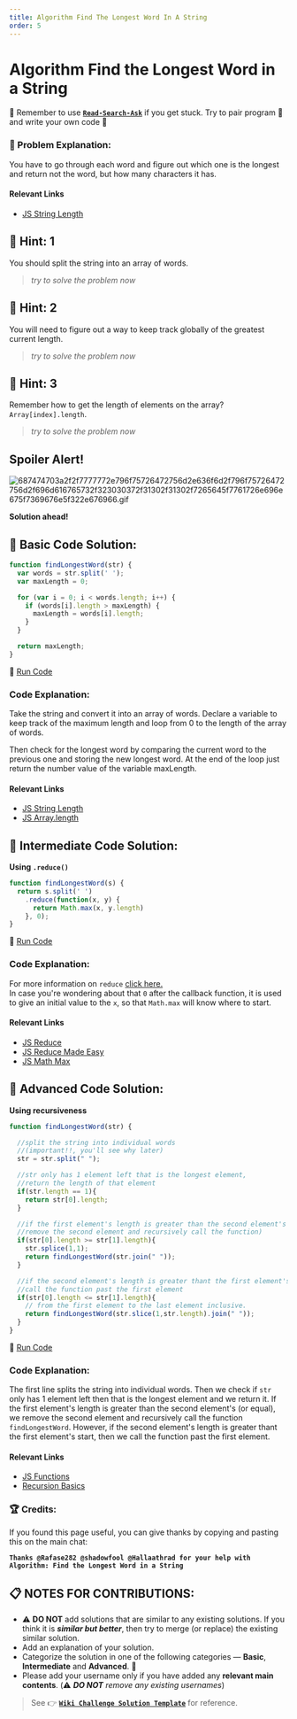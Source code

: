 ```yaml
---
title: Algorithm Find The Longest Word In A String
order: 5
---
```

# Algorithm Find the Longest Word in a String

:triangular_flag_on_post: Remember to use [**`Read-Search-Ask`**](FreeCodeCamp-Get-Help) if you get stuck. Try to pair program :busts_in_silhouette: and write your own code :pencil:

### :checkered_flag: Problem Explanation:

You have to go through each word and figure out which one is the longest and return not the word, but how many characters it has.

#### Relevant Links

- [JS String Length](String.length)

## :speech_balloon: Hint: 1

You should split the string into an array of words.

> _try to solve the problem now_

## :speech_balloon: Hint: 2

You will need to figure out a way to keep track globally of the greatest current length.

> _try to solve the problem now_

## :speech_balloon: Hint: 3

Remember how to get the length of elements on the array? `Array[index].length`.

> _try to solve the problem now_

## Spoiler Alert!

![687474703a2f2f7777772e796f75726472756d2e636f6d2f796f75726472756d2f696d616765732f323030372f31302f31302f7265645f7761726e696e675f7369676e5f322e676966.gif](https://files.gitter.im/FreeCodeCamp/Wiki/nlOm/thumb/687474703a2f2f7777772e796f75726472756d2e636f6d2f796f75726472756d2f696d616765732f323030372f31302f31302f7265645f7761726e696e675f7369676e5f322e676966.gif)

**Solution ahead!**

## :beginner: Basic Code Solution:

```javascript
function findLongestWord(str) {
  var words = str.split(' ');
  var maxLength = 0;

  for (var i = 0; i < words.length; i++) {
    if (words[i].length > maxLength) {
      maxLength = words[i].length;
    }
  }

  return maxLength;
}
```

:rocket: [Run Code](https://repl.it/CLjU/5)

### Code Explanation:

Take the string and convert it into an array of words. Declare a variable to keep track of the maximum length and loop from 0 to the length of the array of words.

Then check for the longest word by comparing the current word to the previous one and storing the new longest word. At the end of the loop just return the number value of the variable maxLength.

#### Relevant Links

- [JS String Length](String.length)
- [JS Array.length](https://developer.mozilla.org/en/docs/Web/JavaScript/Reference/Global_Objects/Array/length)

## :sunflower: Intermediate Code Solution:

**Using `.reduce()`**

```javascript
function findLongestWord(s) {
  return s.split(' ')
    .reduce(function(x, y) {
      return Math.max(x, y.length)
    }, 0);
}
```

:rocket: [Run Code](https://repl.it/CLjU/6)

### Code Explanation:

For more information on `reduce` [click here.](https://developer.mozilla.org/en-US/docs/Web/JavaScript/Reference/Global_Objects/Array/Reduce)<br>
In case you're wondering about that `0` after the callback function, it is used to give an initial value to the `x`, so that `Math.max` will know where to start.

#### Relevant Links

- [JS Reduce](JS-Array-Prototype-Reduce)
- [JS Reduce Made Easy](JS-Reduce-Made-Easy)
- [JS Math Max](JS-Math-Max.md)

## :rotating_light: Advanced Code Solution:

**Using recursiveness**

```javascript
function findLongestWord(str) {

  //split the string into individual words 
  //(important!!, you'll see why later)
  str = str.split(" ");

  //str only has 1 element left that is the longest element, 
  //return the length of that element
  if(str.length == 1){
    return str[0].length;
  }

  //if the first element's length is greater than the second element's (or equal) 
  //remove the second element and recursively call the function)
  if(str[0].length >= str[1].length){
    str.splice(1,1);
    return findLongestWord(str.join(" "));
  }

  //if the second element's length is greater thant the first element's start 
  //call the function past the first element 
  if(str[0].length <= str[1].length){
    // from the first element to the last element inclusive.
    return findLongestWord(str.slice(1,str.length).join(" "));
  }
}
```

:rocket: [Run Code](https://repl.it/CLjU/7)

### Code Explanation:

The first line splits the string into individual words. Then we check if `str` only has 1 element left then that is the longest element and we return it. If the first element's length is greater than the second element's (or equal), we remove the second element and recursively call the function `findLongestWord`. However, if the second element's length is greater thant the first element's start, then we call the function past the first element.

#### Relevant Links

- [JS Functions](JS-Functions.md)
- [Recursion Basics](https://www.youtube.com/watch?v=k7-N8R0-KY4)

### :trophy: Credits:

If you found this page useful, you can give thanks by copying and pasting this on the main chat: 

**`Thanks @Rafase282 @shadowfool @Hallaathrad for your help with Algorithm: Find the Longest Word in a String`**

## :clipboard: NOTES FOR CONTRIBUTIONS:

- :warning: **DO NOT** add solutions that are similar to any existing solutions. If you think it is **_similar but better_**, then try to merge (or replace) the existing similar solution.
- Add an explanation of your solution.
- Categorize the solution in one of the following categories &mdash; **Basic**, **Intermediate** and **Advanced**. :traffic_light:
- Please add your username only if you have added any **relevant main contents**. (:warning: **_DO NOT_** _remove any existing usernames_)

> See :point_right: [**`Wiki Challenge Solution Template`**](Wiki-Template-Challenge-Solution) for reference.

